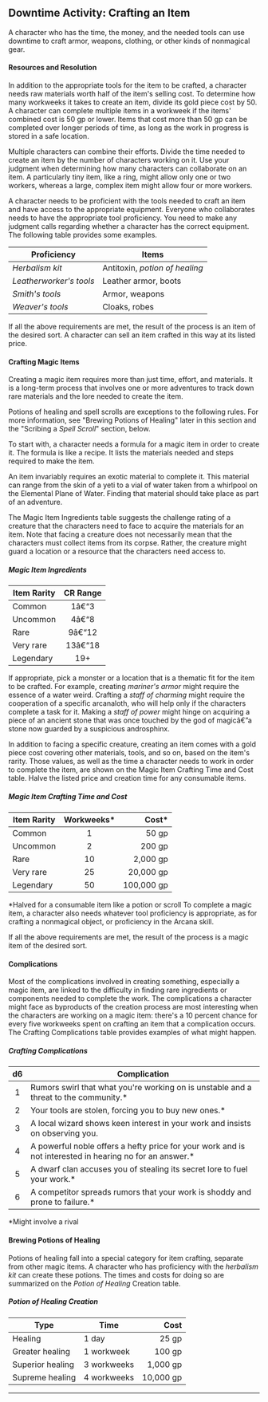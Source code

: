 ﻿## Downtime Activity: Crafting an Item

A character who has the time, the money, and the needed tools can use downtime to craft armor, weapons, clothing, or other kinds of nonmagical gear.

#### Resources and Resolution

In addition to the appropriate tools for the item to be crafted, a character needs raw materials worth half of the item's selling cost. To determine how many workweeks it takes to create an item, divide its gold piece cost by 50. A character can complete multiple items in a workweek if the items' combined cost is 50 gp or lower. Items that cost more than 50 gp can be completed over longer periods of time, as long as the work in progress is stored in a safe location.

Multiple characters can combine their efforts. Divide the time needed to create an item by the number of characters working on it. Use your judgment when determining how many characters can collaborate on an item. A particularly tiny item, like a ring, might allow only one or two workers, whereas a large, complex item might allow four or more workers.

A character needs to be proficient with the tools needed to craft an item and have access to the appropriate equipment. Everyone who collaborates needs to have the appropriate tool proficiency. You need to make any judgment calls regarding whether a character has the correct equipment. The following table provides some examples.

| Proficiency             | Items                          |
|-------------------------|--------------------------------|
| *Herbalism kit*         | Antitoxin, *potion of healing* |
| *Leatherworker's tools* | Leather armor, boots           |
| *Smith's tools*         | Armor, weapons                 |
| *Weaver's tools*        | Cloaks, robes                  |

If all the above requirements are met, the result of the process is an item of the desired sort. A character can sell an item crafted in this way at its listed price.

#### Crafting Magic Items

Creating a magic item requires more than just time, effort, and materials. It is a long-term process that involves one or more adventures to track down rare materials and the lore needed to create the item.

Potions of healing and spell scrolls are exceptions to the following rules. For more information, see "Brewing Potions of Healing" later in this section and the "Scribing a *Spell Scroll*" section, below.

To start with, a character needs a formula for a magic item in order to create it. The formula is like a recipe. It lists the materials needed and steps required to make the item.

An item invariably requires an exotic material to complete it. This material can range from the skin of a yeti to a vial of water taken from a whirlpool on the Elemental Plane of Water. Finding that material should take place as part of an adventure.

The Magic Item Ingredients table suggests the challenge rating of a creature that the characters need to face to acquire the materials for an item. Note that facing a creature does not necessarily mean that the characters must collect items from its corpse. Rather, the creature might guard a location or a resource that the characters need access to.

##### Magic Item Ingredients
| Item Rarity | CR Range |
|-------------|:--------:|
| Common      |    1â€“3   |
| Uncommon    |    4â€“8   |
| Rare        |   9â€“12   |
| Very rare   |   13â€“18  |
| Legendary   |    19+   |

If appropriate, pick a monster or a location that is a thematic fit for the item to be crafted. For example, creating *mariner's armor* might require the essence of a water weird. Crafting a *staff of charming* might require the cooperation of a specific arcanaloth, who will help only if the characters complete a task for it. Making a *staff of power* might hinge on acquiring a piece of an ancient stone that was once touched by the god of magicâ€”a stone now guarded by a suspicious androsphinx.

In addition to facing a specific creature, creating an item comes with a gold piece cost covering other materials, tools, and so on, based on the item's rarity. Those values, as well as the time a character needs to work in order to complete the item, are shown on the Magic Item Crafting Time and Cost table. Halve the listed price and creation time for any consumable items.

##### Magic Item Crafting Time and Cost
| Item Rarity | Workweeks* |      Cost* |
|-------------|:----------:|-----------:|
| Common      |      1     |      50 gp |
| Uncommon    |      2     |     200 gp |
| Rare        |     10     |   2,000 gp |
| Very rare   |     25     |  20,000 gp |
| Legendary   |     50     | 100,000 gp |
*Halved for a consumable item like a potion or scroll
To complete a magic item, a character also needs whatever tool proficiency is appropriate, as for crafting a nonmagical object, or proficiency in the Arcana skill.

If all the above requirements are met, the result of the process is a magic item of the desired sort.

#### Complications

Most of the complications involved in creating something, especially a magic item, are linked to the difficulty in finding rare ingredients or components needed to complete the work. The complications a character might face as byproducts of the creation process are most interesting when the characters are working on a magic item: there's a 10 percent chance for every five workweeks spent on crafting an item that a complication occurs. The Crafting Complications table provides examples of what might happen.

##### Crafting Complications
|  d6 | Complication                                                                                            |
|:---:|---------------------------------------------------------------------------------------------------------|
|  1  | Rumors swirl that what you're working on is unstable and a threat to the community.*                    |
|  2  | Your tools are stolen, forcing you to buy new ones.*                                                    |
|  3  | A local wizard shows keen interest in your work and insists on observing you.                           |
|  4  | A powerful noble offers a hefty price for your work and is not interested in hearing no for an answer.* |
|  5  | A dwarf clan accuses you of stealing its secret lore to fuel your work.*                                |
|  6  | A competitor spreads rumors that your work is shoddy and prone to failure.*                             |
*Might involve a rival

#### Brewing Potions of Healing

Potions of healing fall into a special category for item crafting, separate from other magic items. A character who has proficiency with the *herbalism kit* can create these potions. The times and costs for doing so are summarized on the *Potion of Healing* Creation table.

##### Potion of Healing Creation
| Type             | Time        |      Cost |
|------------------|-------------|----------:|
| Healing          | 1 day       |     25 gp |
| Greater healing  | 1 workweek  |    100 gp |
| Superior healing | 3 workweeks |  1,000 gp |
| Supreme healing  | 4 workweeks | 10,000 gp |

---

